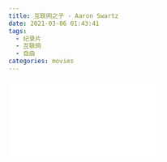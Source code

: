 ```yaml
---
title: 互联网之子 - Aaron Swartz
date: 2021-03-06 01:43:41
tags:
  - 纪录片
  - 互联网
  - 自由
categories: movies
---
```


<iframe src="//player.bilibili.com/player.html?aid=16549975&bvid=BV1rx411V75r&cid=26994578&page=1" scrolling="no" border="0" frameborder="no" framespacing="0" allowfullscreen="true"> </iframe>

